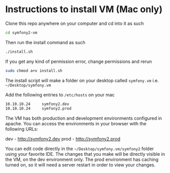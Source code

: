 # Instructions to install VM (Mac only)

Clone this repo anywhere on your computer and cd into it as such
```bash
cd symfony2-vm
```

Then run the install command as such
```bash
./install.sh
```

If you get any kind of permission error, change permissions and rerun
```bash
sudo chmod a+x install.sh
```

The install script will make a folder on your desktop called `symfony.vm` i.e. `~/Desktop/symfony.vm`

Add the following entries to ```/etc/hosts``` on your mac
```bash
10.10.10.24     symfony2.dev
10.10.10.24     symfony2.prod
```

The VM has both production and development environments configured in apache. 
You can access the environments in your browser with the following URLs:

dev - http://symfony2.dev
prod - http://symfony2.prod

You can edit code directly in the `~/Desktop/symfony.vm/symfony2` folder using your favorite IDE. 
The changes that you make will be directly visible in the VM, on the dev environment only. 
The prod environment has caching turned on, so it will need a server restart in order to view your changes.